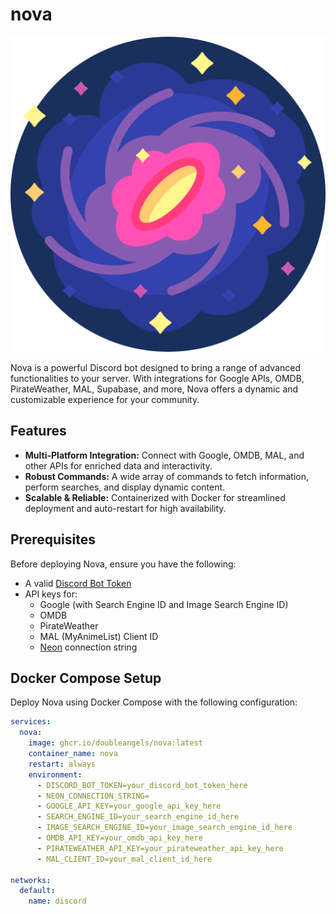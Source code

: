 # nova

![Logo](logo.png)

Nova is a powerful Discord bot designed to bring a range of advanced functionalities to your server. With integrations for Google APIs, OMDB, PirateWeather, MAL, Supabase, and more, Nova offers a dynamic and customizable experience for your community.

## Features

- **Multi-Platform Integration:** Connect with Google, OMDB, MAL, and other APIs for enriched data and interactivity.
- **Robust Commands:** A wide array of commands to fetch information, perform searches, and display dynamic content.
- **Scalable & Reliable:** Containerized with Docker for streamlined deployment and auto-restart for high availability.

## Prerequisites

Before deploying Nova, ensure you have the following:

- A valid [Discord Bot Token](https://discord.com/developers/applications)
- API keys for:
  - Google (with Search Engine ID and Image Search Engine ID)
  - OMDB
  - PirateWeather
  - MAL (MyAnimeList) Client ID
  - [Neon](https://neon.tech) connection string

## Docker Compose Setup

Deploy Nova using Docker Compose with the following configuration:

```yaml
services:
  nova:
    image: ghcr.io/doubleangels/nova:latest
    container_name: nova
    restart: always
    environment:
      - DISCORD_BOT_TOKEN=your_discord_bot_token_here
      - NEON_CONNECTION_STRING=
      - GOOGLE_API_KEY=your_google_api_key_here
      - SEARCH_ENGINE_ID=your_search_engine_id_here
      - IMAGE_SEARCH_ENGINE_ID=your_image_search_engine_id_here
      - OMDB_API_KEY=your_omdb_api_key_here
      - PIRATEWEATHER_API_KEY=your_pirateweather_api_key_here
      - MAL_CLIENT_ID=your_mal_client_id_here

networks:
  default:
    name: discord
```

